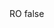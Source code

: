 <?xml version="1.0" encoding="UTF-8"?>
<CustomMetadata xmlns="http://soap.sforce.com/2006/04/metadata">
    <label>RO</label>
    <protected>false</protected>
</CustomMetadata>
